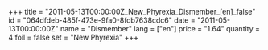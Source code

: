 +++
title = "2011-05-13T00:00:00Z_New_Phyrexia_Dismember_[en]_false"
id = "064dfdeb-485f-473e-9fa0-8fdb7638cdc6"
date = "2011-05-13T00:00:00Z"
name = "Dismember"
lang = ["en"]
price = "1.64"
quantity = 4
foil = false
set = "New Phyrexia"
+++
